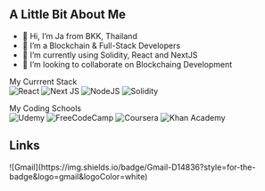 <h2>A Little Bit About Me</h2>
<p>
<ul>
<li> 👋 Hi, I’m Ja from BKK, Thailand
<li> 👀 I’m a Blockchain & Full-Stack Developers
<li> 🌱 I’m currently using Solidity, React and NextJS
<li> 💞️ I’m looking to collaborate on Blockchaing Development
 </ul>
</p>


My Currrent Stack
<br>
![React](https://img.shields.io/badge/react-%2320232a.svg?style=for-the-badge&logo=react&logoColor=%2361DAFB)
![Next JS](https://img.shields.io/badge/Next-black?style=for-the-badge&logo=next.js&logoColor=white)
![NodeJS](https://img.shields.io/badge/node.js-6DA55F?style=for-the-badge&logo=node.js&logoColor=white)
![Solidity](https://img.shields.io/badge/Solidity-%23363636.svg?style=for-the-badge&logo=solidity&logoColor=white)

My Coding Schools
<br>
![Udemy](https://img.shields.io/badge/Udemy-A435F0?style=for-the-badge&logo=Udemy&logoColor=white)
![FreeCodeCamp](https://img.shields.io/badge/Freecodecamp-%23123.svg?&style=for-the-badge&logo=freecodecamp&logoColor=green)
![Coursera](https://img.shields.io/badge/Coursera-%230056D2.svg?style=for-the-badge&logo=Coursera&logoColor=white)
![Khan Academy](https://img.shields.io/badge/KhanAcademy-%2314BF96.svg?style=for-the-badge&logo=KhanAcademy&logoColor=white)



<h2>Links</h2>
	![Gmail](https://img.shields.io/badge/Gmail-D14836?style=for-the-badge&logo=gmail&logoColor=white)
